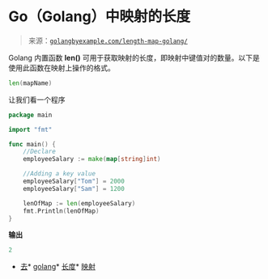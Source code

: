<!--yml

类别：未分类

日期：2024-10-13 06:19:13

-->

# Go（Golang）中映射的长度

> 来源：[`golangbyexample.com/length-map-golang/`](https://golangbyexample.com/length-map-golang/)

Golang 内置函数 **len()** 可用于获取映射的长度，即映射中键值对的数量。以下是使用此函数在映射上操作的格式。

```go
len(mapName)
```

让我们看一个程序

```go
package main

import "fmt"

func main() {
    //Declare
    employeeSalary := make(map[string]int)

    //Adding a key value
    employeeSalary["Tom"] = 2000
    employeeSalary["Sam"] = 1200

    lenOfMap := len(employeeSalary)
    fmt.Println(lenOfMap)
}
```

**输出**

```go
2
```

+   [去](https://golangbyexample.com/tag/go/)*   [golang](https://golangbyexample.com/tag/golang/)*   [长度](https://golangbyexample.com/tag/length/)*   [映射](https://golangbyexample.com/tag/map/)
